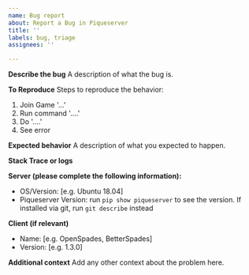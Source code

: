 ```yaml
---
name: Bug report
about: Report a Bug in Piqueserver
title: ''
labels: bug, triage
assignees: ''

---
```


**Describe the bug**
A description of what the bug is.

**To Reproduce**
Steps to reproduce the behavior:
1. Join Game '...'
2. Run command  '....'
3. Do '....'
4. See error

**Expected behavior**
A description of what you expected to happen.

**Stack Trace or logs**
<!-- If an error is displayed on the console, please upload it to gist.github.com, pastebin or a similar service and post the link here -->
<!-- If you face issues with script or map loading, please attach the startup logs -->

**Server (please complete the following information):**
 - OS/Version: [e.g. Ubuntu 18.04]
 - Piqueserver Version: run `pip show piqueserver` to see the version. If installed via git, run `git describe` instead

**Client (if relevant)**
 - Name: [e.g. OpenSpades, BetterSpades]
 - Version: [e.g. 1.3.0]

**Additional context**
Add any other context about the problem here.
